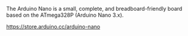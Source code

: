 The Arduino Nano is a small, complete, and breadboard-friendly board based on the ATmega328P (Arduino Nano 3.x).

https://store.arduino.cc/arduino-nano
